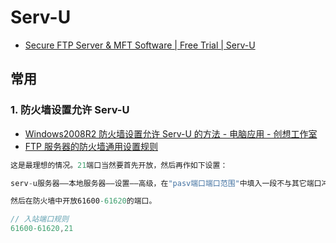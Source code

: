 # Serv-U

- [Secure FTP Server &amp; MFT Software | Free Trial | Serv-U](https://www.serv-u.com/)

## 常用

### 1. 防火墙设置允许 Serv-U

- [Windows2008R2 防火墙设置允许 Serv-U 的方法 - 电脑应用 - 创想工作室](http://www.22ba.com/article/Computer588.html)
- [FTP 服务器的防火墙通用设置规则](https://blog.csdn.net/weixin_34032792/article/details/89983400)

```c#
这是最理想的情况。21端口当然要首先开放，然后再作如下设置：

serv-u服务器——本地服务器——设置——高级，在"pasv端口端口范围"中填入一段不与其它端口冲突的范围，如61600-61620，

然后在防火墙中开放61600-61620的端口。

// 入站端口规则
61600-61620,21

```
